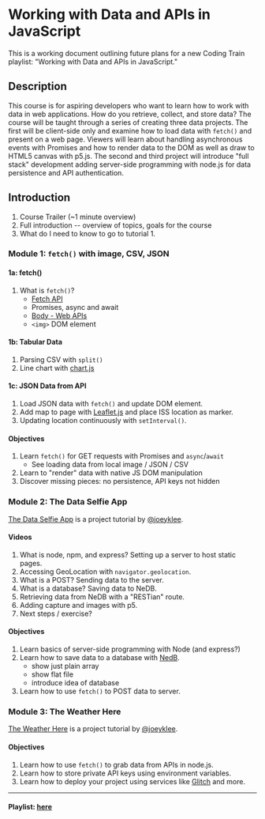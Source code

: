 # Working with Data and APIs in JavaScript

This is a working document outlining future plans for a new Coding Train playlist: "Working with Data and APIs in JavaScript."

## Description

This course is for aspiring developers who want to learn how to work with data in web applications. How do you retrieve, collect, and store data? The course will be taught through a series of creating three data projects. The first will be client-side only and examine how to load data with `fetch()` and present on a web page. Viewers will learn about handling asynchronous events with Promises and how to render data to the DOM as well as draw to HTML5 canvas with p5.js. The second and third project will introduce "full stack" development adding server-side programming with node.js for data persistence and API authentication.

## Introduction
1. Course Trailer (~1 minute overview)
2. Full introduction -- overview of topics, goals for the course
3. What do I need to know to go to tutorial 1.

### Module 1: `fetch()` with image, CSV, JSON

#### 1a: fetch()
1. What is `fetch()`?
    * [Fetch API](https://developer.mozilla.org/en-US/docs/Web/API/Fetch_API)
    * Promises, async and await
    * [Body - Web APIs](https://developer.mozilla.org/en-US/docs/Web/API/Body)
    * `<img>` DOM element

#### 1b: Tabular Data
1. Parsing CSV with `split()`
2. Line chart with [chart.js](https://www.chartjs.org/docs/latest/)

#### 1c: JSON Data from API
1. Load JSON data with `fetch()` and update DOM <span> element.
2. Add map to page with [Leaflet.js](https://leafletjs.com/) and place ISS location as marker.
3. Updating location continuously with `setInterval()`.

#### Objectives
1. Learn `fetch()` for GET requests with Promises and `async`/`await`
   * See loading data from local image / JSON / CSV
2. Learn to "render" data with native JS DOM manipulation
3. Discover missing pieces: no persistence, API keys not hidden

### Module 2: The Data Selfie App

[The Data Selfie App](https://github.com/joeyklee/data-selfie-app) is a project tutorial by [@joeyklee](https://github.com/joeyklee).

#### Videos
1. What is node, npm, and express? Setting up a server to host static pages.
2. Accessing GeoLocation with `navigator.geolocation`.
3. What is a POST? Sending data to the server.
4. What is a database? Saving data to NeDB.
4. Retrieving data from NeDB with a "RESTian" route.
6. Adding capture and images with p5.
7. Next steps / exercise?

#### Objectives
1. Learn basics of server-side programming with Node (and express?)
2. Learn how to save data to a database with [NedB](https://github.com/louischatriot/nedb).
    * show just plain array
    * show flat file
    * introduce idea of database
3. Learn how to use `fetch()` to POST data to server.

### Module 3: The Weather Here

[The Weather Here](https://github.com/joeyklee/the-weather-here) is a project tutorial by [@joeyklee](https://github.com/joeyklee).

#### Objectives
1. Learn how to use `fetch()` to grab data from APIs in node.js.
2. Learn how to store private API keys using environment variables.
3. Learn how to deploy your project using services like [Glitch](http://glitch.com) and more.

--- 
#### Playlist: [here](https://www.youtube.com/playlist?list=PLRqwX-V7Uu6YxDKpFzf_2D84p0cyk4T7X)
